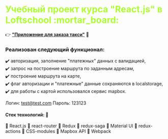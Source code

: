<h1 style="color:#ADFF2F;" >Учебный проект курса "React.js" в Loftschool :mortar_board:</h1>

:point_right: **[**"Приложение для заказа такси"**](https://alex1986nder.github.io/)** :open_file_folder:

### Реализован следующий функционал: 

 :heavy_check_mark:  авторизация, заполнение "платежных" данных с валидацией,    
 :heavy_check_mark:  запрос на построение маршрута по заданным адресам,       
 :heavy_check_mark:  построение маршрута на карте,         
 :heavy_check_mark:  флаг авторизации и "платежные" данные сохраняются в localstorage,    
 :heavy_check_mark:  для работы с картой использовался сервис mapbox.

Логин: test@test.com Пароль: 123123 
 
#### Стек технологий: :briefcase:
:small_blue_diamond:	React.js
:small_blue_diamond:	react-router
:small_blue_diamond:	Redux
:small_blue_diamond:	redux-saga
:small_blue_diamond:	Material UI
:small_blue_diamond:	redux-actions
:small_blue_diamond:	CSS-modules
:small_blue_diamond:	Mapbox API
:small_blue_diamond:	Webpack
